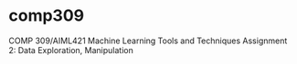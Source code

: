# comp309
COMP 309/AIML421 Machine Learning Tools and Techniques Assignment 2: Data Exploration, Manipulation
